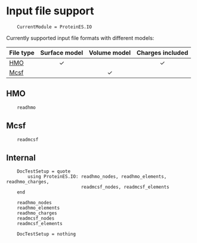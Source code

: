 # Input file support

```@meta
    CurrentModule = ProteinES.IO
```

Currently supported input file formats with different models:

| File type          | Surface model | Volume model | Charges included |
|--------------------|:-------------:|:------------:|:----------------:|
| [HMO](@ref)        | ✓             |              | ✓                |
| [Mcsf](@ref)       |               | ✓            |                  |

## HMO
```@docs
    readhmo
```

## Mcsf
```@docs
    readmcsf
```

## Internal
```@meta
    DocTestSetup = quote
        using ProteinES.IO: readhmo_nodes, readhmo_elements, readhmo_charges,
                            readmcsf_nodes, readmcsf_elements
    end
```

```@docs
    readhmo_nodes
    readhmo_elements
    readhmo_charges
    readmcsf_nodes
    readmcsf_elements
```

```@meta
    DocTestSetup = nothing
```
